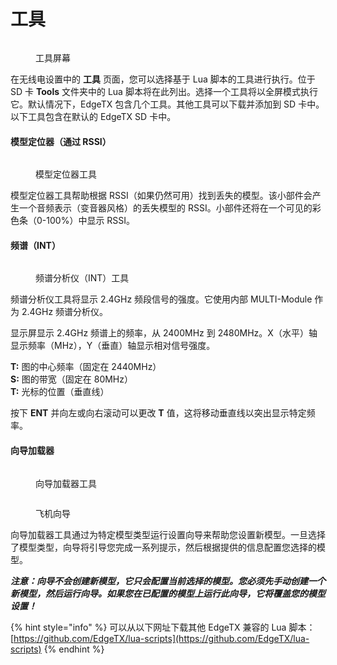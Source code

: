 # 工具

<figure><img src="//edgetx-static.zkl2333.com/tools.jpg" alt=""><figcaption><p>工具屏幕</p></figcaption></figure>

在无线电设置中的 **工具** 页面，您可以选择基于 Lua 脚本的工具进行执行。位于 SD 卡 **Tools** 文件夹中的 Lua 脚本将在此列出。选择一个工具将以全屏模式执行它。默认情况下，EdgeTX 包含几个工具。其他工具可以下载并添加到 SD 卡中。以下工具包含在默认的 EdgeTX SD 卡中。

#### 模型定位器（通过 RSSI）

<figure><img src="//edgetx-static.zkl2333.com/rssi.jpg" alt=""><figcaption><p>模型定位器工具</p></figcaption></figure>

模型定位器工具帮助根据 RSSI（如果仍然可用）找到丢失的模型。该小部件会产生一个音频表示（变音器风格）的丢失模型的 RSSI。小部件还将在一个可见的彩色条（0-100%）中显示 RSSI。

#### 频谱（INT）

<figure><img src="//edgetx-static.zkl2333.com/spectrum-int.jpg" alt=""><figcaption><p>频谱分析仪（INT）工具</p></figcaption></figure>

频谱分析仪工具将显示 2.4GHz 频段信号的强度。它使用内部 MULTI-Module 作为 2.4GHz 频谱分析仪。

显示屏显示 2.4GHz 频谱上的频率，从 2400MHz 到 2480MHz。X（水平）轴显示频率（MHz），Y（垂直）轴显示相对信号强度。

**T:** 图的中心频率（固定在 2440MHz）\
**S:** 图的带宽（固定在 80MHz）\
**T:** 光标的位置（垂直线）

按下 **ENT** 并向左或向右滚动可以更改 **T** 值，这将移动垂直线以突出显示特定频率。

#### 向导加载器

<div>

<figure><img src="//edgetx-static.zkl2333.com/wizard1.jpg" alt=""><figcaption><p>向导加载器工具</p></figcaption></figure>

 

<figure><img src="//edgetx-static.zkl2333.com/wizard2.jpg" alt=""><figcaption><p>飞机向导</p></figcaption></figure>

</div>

向导加载器工具通过为特定模型类型运行设置向导来帮助您设置新模型。一旦选择了模型类型，向导将引导您完成一系列提示，然后根据提供的信息配置您选择的模型。

_**注意：向导不会创建新模型，它只会配置当前选择的模型。您必须先手动创建一个新模型，然后运行向导。如果您在已配置的模型上运行此向导，它将覆盖您的模型设置！**_

{% hint style="info" %}
可以从以下网址下载其他 EdgeTX 兼容的 Lua 脚本：[https://github.com/EdgeTX/lua-scripts](https://github.com/EdgeTX/lua-scripts)
{% endhint %}